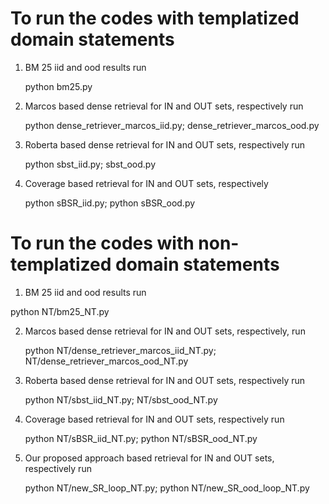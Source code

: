 # To run the codes with templatized domain statements

1. BM 25 iid and ood results run
  
   python bm25.py

2. Marcos based dense retrieval for IN and OUT sets, respectively run

   python dense_retriever_marcos_iid.py; dense_retriever_marcos_ood.py

3. Roberta based dense retrieval for IN and OUT sets, respectively run

    python sbst_iid.py; sbst_ood.py

4. Coverage based retrieval for IN and OUT sets, respectively

    python sBSR_iid.py; python sBSR_ood.py



# To run the codes with non-templatized domain statements

1. BM 25 iid and ood results run

  python NT/bm25_NT.py

2. Marcos based dense retrieval for IN and OUT sets, respectively, run
 
   python NT/dense_retriever_marcos_iid_NT.py; NT/dense_retriever_marcos_ood_NT.py

3. Roberta based dense retrieval for IN and OUT sets, respectively run

   python NT/sbst_iid_NT.py; NT/sbst_ood_NT.py

5. Coverage based retrieval for IN and OUT sets, respectively run

   python NT/sBSR_iid_NT.py; python NT/sBSR_ood_NT.py

6. Our proposed approach based retrieval for IN and OUT sets, respectively run

    python NT/new_SR_loop_NT.py; python NT/new_SR_ood_loop_NT.py
